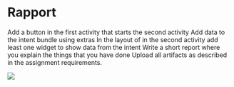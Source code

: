 
# Rapport

Add a button in the first activity that starts the second activity
Add data to the intent bundle using extras
In the layout of in the second activity add least one widget to show data from the intent
Write a short report where you explain the things that you have done
Upload all artifacts as described in the assignment requirements.

![](android.png)
